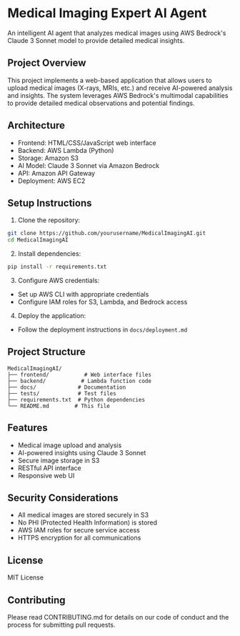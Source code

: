 # Medical Imaging Expert AI Agent

An intelligent AI agent that analyzes medical images using AWS Bedrock's Claude 3 Sonnet model to provide detailed medical insights.

## Project Overview

This project implements a web-based application that allows users to upload medical images (X-rays, MRIs, etc.) and receive AI-powered analysis and insights. The system leverages AWS Bedrock's multimodal capabilities to provide detailed medical observations and potential findings.

## Architecture

- Frontend: HTML/CSS/JavaScript web interface
- Backend: AWS Lambda (Python)
- Storage: Amazon S3
- AI Model: Claude 3 Sonnet via Amazon Bedrock
- API: Amazon API Gateway
- Deployment: AWS EC2

## Setup Instructions

1. Clone the repository:

```bash
git clone https://github.com/yourusername/MedicalImagingAI.git
cd MedicalImagingAI
```

2. Install dependencies:

```bash
pip install -r requirements.txt
```

3. Configure AWS credentials:

- Set up AWS CLI with appropriate credentials
- Configure IAM roles for S3, Lambda, and Bedrock access

4. Deploy the application:

- Follow the deployment instructions in `docs/deployment.md`

## Project Structure

```
MedicalImagingAI/
├── frontend/           # Web interface files
├── backend/           # Lambda function code
├── docs/             # Documentation
├── tests/            # Test files
├── requirements.txt  # Python dependencies
└── README.md        # This file
```

## Features

- Medical image upload and analysis
- AI-powered insights using Claude 3 Sonnet
- Secure image storage in S3
- RESTful API interface
- Responsive web UI

## Security Considerations

- All medical images are stored securely in S3
- No PHI (Protected Health Information) is stored
- AWS IAM roles for secure service access
- HTTPS encryption for all communications

## License

MIT License

## Contributing

Please read CONTRIBUTING.md for details on our code of conduct and the process for submitting pull requests.
